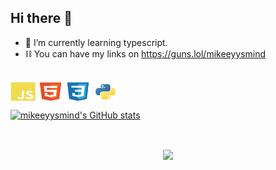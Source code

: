 ## Hi there 👋

<!--
**mikeeyysmind/mikeeyysmind** is a ✨ _special_ ✨ repository because its `README.md` (this file) appears on your GitHub profile.

Here are some ideas to get you started:
-->

- 🌱 I’m currently learning typescript.
- ⛓️ You can have my links on https://guns.lol/mikeeyysmind


<div style="display: inline_block"><br>
  <img align="center" alt="Rafa-Js" height="30" width="40" src="https://raw.githubusercontent.com/devicons/devicon/master/icons/javascript/javascript-plain.svg">
  <img align="center" alt="Rafa-HTML" height="30" width="40" src="https://raw.githubusercontent.com/devicons/devicon/master/icons/html5/html5-original.svg">
  <img align="center" alt="Rafa-CSS" height="30" width="40" src="https://raw.githubusercontent.com/devicons/devicon/master/icons/css3/css3-original.svg">
  <img align="center" alt="Rafa-Python" height="30" width="40" src="https://raw.githubusercontent.com/devicons/devicon/master/icons/python/python-original.svg">
   

[![mikeeyysmind's GitHub stats](https://github-readme-stats.vercel.app/api?username=mikeeyysmind)](https://github.com/anuraghazra/github-readme-stats)

</br>
<p align="center"> <img align="center" src="https://profile-counter.glitch.me/Formandodev/count.svg" /></p>





